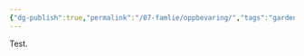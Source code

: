 ```yaml
---
{"dg-publish":true,"permalink":"/07-famlie/oppbevaring/","tags":"gardenEntry","dgHomeLink":false,"dgPassFrontmatter":false}
---
```



Test.